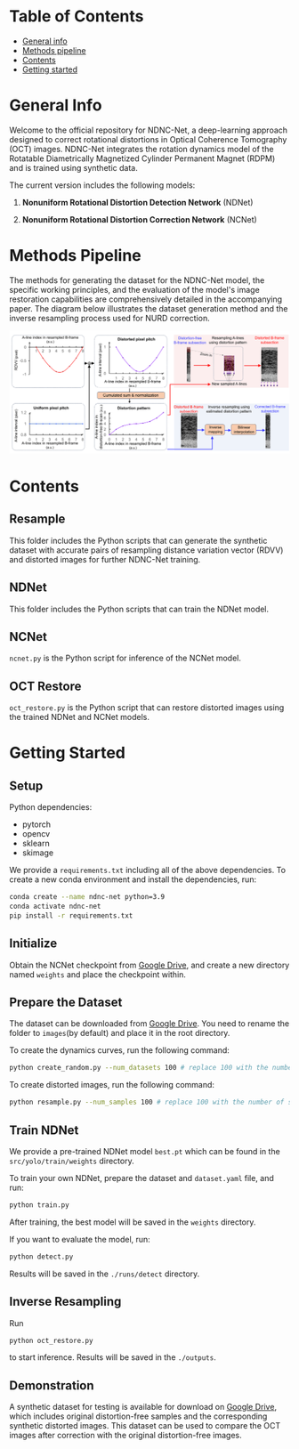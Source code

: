 # Table of Contents

- [General info](#general-info)
- [Methods pipeline](#methods-pipeline)
- [Contents](#contents)
- [Getting started](#getting-started)

# General Info

Welcome to the official repository for NDNC-Net, a deep-learning approach designed to correct rotational distortions in Optical Coherence Tomography (OCT) images. NDNC-Net integrates the rotation dynamics model of the Rotatable Diametrically Magnetized Cylinder Permanent Magnet (RDPM) and is trained using synthetic data.

The current version includes the following models:

1. **Nonuniform Rotational Distortion Detection Network** (NDNet)

2. **Nonuniform Rotational Distortion Correction Network** (NCNet)

# Methods Pipeline

The methods for generating the dataset for the NDNC-Net model, the specific working principles, and the evaluation of the model's image restoration capabilities are comprehensively detailed in the accompanying paper. The diagram below illustrates the dataset generation method and the inverse resampling process used for NURD correction.

![image](shematic1.png)

# Contents

## Resample

This folder includes the Python scripts that can generate the synthetic dataset with accurate pairs of resampling distance variation vector (RDVV) and distorted images for further NDNC-Net training.

## NDNet

This folder includes the Python scripts that can train the NDNet model.

## NCNet

`ncnet.py` is the Python script for inference of the NCNet model.

## OCT Restore

`oct_restore.py` is the Python script that can restore distorted images using the trained NDNet and NCNet models.

# Getting Started

## Setup

Python dependencies:

- pytorch
- opencv
- sklearn
- skimage

We provide a `requirements.txt` including all of the above dependencies. To create a new conda environment and install the dependencies, run:

```bash
conda create --name ndnc-net python=3.9
conda activate ndnc-net
pip install -r requirements.txt
```

## Initialize

Obtain the NCNet checkpoint from [Google Drive](https://drive.google.com/drive/folders/1aqOWWzmYfPdbhB79UiXK7owjOMSUCd4Z), and create a new directory named `weights` and place the checkpoint within.

## Prepare the Dataset

The dataset can be downloaded from [Google Drive](https://drive.google.com/drive/folders/1H5xdALyERpqmABYI6VVqiCFCwWWD_ndI). You need to rename the folder to `images`(by default) and place it in the root directory.

To create the dynamics curves, run the following command:

```bash
python create_random.py --num_datasets 100 # replace 100 with the number of curves you want to generate
```

To create distorted images, run the following command:

```bash
python resample.py --num_samples 100 # replace 100 with the number of samples you want to generate
```

## Train NDNet

We provide a pre-trained NDNet model `best.pt` which can be found in the `src/yolo/train/weights` directory.

To train your own NDNet, prepare the dataset and `dataset.yaml` file, and run:

```bash
python train.py
```

After training, the best model will be saved in the `weights` directory.

If you want to evaluate the model, run:

```bash
python detect.py
```

Results will be saved in the `./runs/detect` directory.

## Inverse Resampling

Run

```bash
python oct_restore.py
```

to start inference. Results will be saved in the `./outputs`.

## Demonstration

A synthetic dataset for testing is available for download on [Google Drive](https://drive.google.com/drive/folders/1VD00LOpnTB4Pj4NNuMb9lZRDWIK5FiY2), which includes original distortion-free samples and the corresponding synthetic distorted images. This dataset can be used to compare the OCT images after correction with the original distortion-free images.


